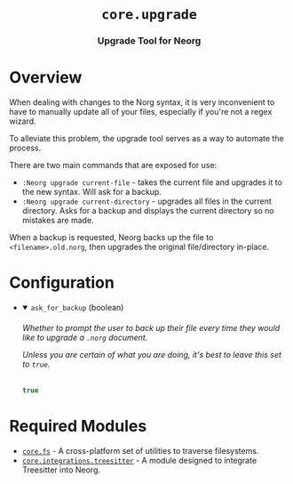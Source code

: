 <div align="center">

# `core.upgrade`

### Upgrade Tool for Neorg





</div>

# Overview

When dealing with changes to the Norg syntax, it is very inconvenient to have to manually
update all of your files, especially if you're not a regex wizard.

To alleviate this problem, the upgrade tool serves as a way to automate the process.

There are two main commands that are exposed for use:
- `:Neorg upgrade current-file` - takes the current file and upgrades it to the new syntax.
  Will ask for a backup.
- `:Neorg upgrade current-directory` - upgrades all files in the current directory. Asks
   for a backup and displays the current directory so no mistakes are made.

When a backup is requested, Neorg backs up the file to `<filename>.old.norg`, then upgrades
the original file/directory in-place.

# Configuration

* <details open>
  
  <summary><code>ask_for_backup</code> (boolean)</summary>
  
  <h6>
  
  <div>
  
  Whether to prompt the user to back up their file
  every time they would like to upgrade a `.norg` document.
  
  Unless you are certain of what you are doing, it's best to leave
  this set to `true`.
  
  </div>
  
  </h6>
  
  ```lua
  true
  ```
  
  </details>


# Required Modules

- [`core.fs`](https://github.com/nvim-neorg/neorg/wiki/Filesystem) - A cross-platform set of utilities to traverse filesystems.
- [`core.integrations.treesitter`](https://github.com/nvim-neorg/neorg/wiki/Treesitter-Integration) - A module designed to integrate Treesitter into Neorg.


